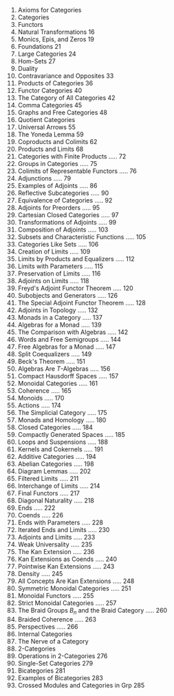 1. Axioms for Categories
2. Categories
3. Functors
4. Natural Transformations 16
5. Monics, Epis, and Zeros 19
6. Foundations 21
7. Large Categories 24
8. Hom-Sets 27
9. Duality
10. Contravariance and Opposites 33
11. Products of Categories 36
12. Functor Categories 40
13. The Category of All Categories 42
14. Comma Categories 45
15. Graphs and Free Categories 48
16. Quotient Categories
17. Universal Arrows 55
18. The Yoneda Lemma 59
19. Coproducts and Colimits 62
20. Products and Limits 68
21. Categories with Finite Products ..... 72
22. Groups in Categories ..... 75
23. Colimits of Representable Functors ..... 76
24. Adjunctions ..... 79
25. Examples of Adjoints ..... 86
26. Reflective Subcategories ..... 90
27. Equivalence of Categories ..... 92
28. Adjoints for Preorders ..... 95
29. Cartesian Closed Categories ..... 97
30. Transformations of Adjoints ..... 99
31. Composition of Adjoints ..... 103
32. Subsets and Characteristic Functions ..... 105
33. Categories Like Sets ..... 106
34. Creation of Limits ..... 109
35. Limits by Products and Equalizers ..... 112
36. Limits with Parameters ..... 115
37. Preservation of Limits ..... 116
38. Adjoints on Limits ..... 118
39. Freyd's Adjoint Functor Theorem ..... 120
40. Subobjects and Generators ..... 126
41. The Special Adjoint Functor Theorem ..... 128
42. Adjoints in Topology ..... 132
43. Monads in a Category ..... 137
44. Algebras for a Monad ..... 139
45. The Comparison with Algebras ..... 142
46. Words and Free Semigroups ..... 144
47. Free Algebras for a Monad ..... 147
48. Split Coequalizers ..... 149
49. Beck's Theorem ..... 151
50. Algebras Are $T$-Algebras ..... 156
51. Compact Hausdorff Spaces ..... 157
52. Monoidal Categories ..... 161
53. Coherence ..... 165
54. Monoids ..... 170
55. Actions ..... 174
56. The Simplicial Category ..... 175
57. Monads and Homology ..... 180
58. Closed Categories ..... 184
59. Compactly Generated Spaces ..... 185
60. Loops and Suspensions ..... 188
61. Kernels and Cokernels ..... 191
62. Additive Categories ..... 194
63. Abelian Categories ..... 198
64. Diagram Lemmas ..... 202
65. Filtered Limits ..... 211
66. Interchange of Limits ..... 214
67. Final Functors ..... 217
68. Diagonal Naturality ..... 218
69. Ends ..... 222
70. Coends ..... 226
71. Ends with Parameters ..... 228
72. Iterated Ends and Limits ..... 230
73. Adjoints and Limits ..... 233
74. Weak Universality ..... 235
75. The Kan Extension ..... 236
76. Kan Extensions as Coends ..... 240
77. Pointwise Kan Extensions ..... 243
78. Density ..... 245
79. All Concepts Are Kan Extensions ..... 248
80. Symmetric Monoidal Categories ..... 251
81. Monoidal Functors ..... 255
82. Strict Monoidal Categories ..... 257
83. The Braid Groups $B_n$ and the Braid Category ..... 260
84. Braided Coherence ..... 263
85. Perspectives ..... 266
86. Internal Categories
87. The Nerve of a Category
88. 2-Categories
89. Operations in 2-Categories 276
90. Single-Set Categories 279
91. Bicategories 281
92. Examples of Bicategories 283
93. Crossed Modules and Categories in Grp 285